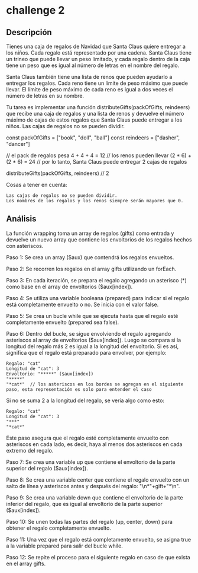 # challenge 2
## Descripción
Tienes una caja de regalos de Navidad que Santa Claus quiere entregar a los niños. Cada regalo está representado por una cadena. Santa Claus tiene un trineo que puede llevar un peso limitado, y cada regalo dentro de la caja tiene un peso que es igual al número de letras en el nombre del regalo.

Santa Claus también tiene una lista de renos que pueden ayudarlo a entregar los regalos. Cada reno tiene un límite de peso máximo que puede llevar. El límite de peso máximo de cada reno es igual a dos veces el número de letras en su nombre.

Tu tarea es implementar una función distributeGifts(packOfGifts, reindeers) que recibe una caja de regalos y una lista de renos y devuelve el número máximo de cajas de estos regalos que Santa Claus puede entregar a los niños. Las cajas de regalos no se pueden dividir.

const packOfGifts = ["book", "doll", "ball"]
const reindeers = ["dasher", "dancer"]

// el pack de regalos pesa 4 + 4 + 4 = 12
// los renos pueden llevar (2 * 6) + (2 * 6) = 24
// por lo tanto, Santa Claus puede entregar 2 cajas de regalos

distributeGifts(packOfGifts, reindeers) // 2

Cosas a tener en cuenta:

    Las cajas de regalos no se pueden dividir.
    Los nombres de los regalos y los renos siempre serán mayores que 0.

## Análisis
La función wrapping toma un array de regalos (gifts) como entrada y devuelve un nuevo array que 
contiene los envoltorios de los regalos hechos con asteriscos.

Paso 1: Se crea un array ($aux) que contendrá los regalos envueltos.

Paso 2: Se recorren los regalos en el array gifts utilizando un forEach.

Paso 3: En cada iteración, se prepara el regalo agregando un asterisco (*) 
como base en el array de envoltorios ($aux[index]).

Paso 4: Se utiliza una variable booleana (prepared) para indicar si el regalo está completamente envuelto o no. 
Se inicia con el valor false.

Paso 5: Se crea un bucle while que se ejecuta hasta que el regalo esté completamente envuelto (prepared sea false).

Paso 6: Dentro del bucle, se sigue envolviendo el regalo agregando asteriscos al array de envoltorios ($aux[index]). 
Luego se compara si la longitud del regalo más 2 es igual a la longitud del envoltorio. 
Si es así, significa que el regalo está preparado para envolver, por ejemplo:

    Regalo: "cat"
    Longitud de "cat": 3
    Envoltorio: "*****" ($aux[index])
    "*****" 
    "*cat*"  // los asteriscos en los bordes se agregan en el siguiente paso, esta representación es solo para entender el caso

Si no se suma 2 a la longitud del regalo, se vería algo como esto:

    Regalo: "cat"
    Longitud de "cat": 3
    "***" 
    "*cat*" 

Este paso asegura que el regalo esté completamente envuelto con asteriscos en cada lado, 
es decir, haya al menos dos asteriscos en cada extremo del regalo.

Paso 7: Se crea una variable up que contiene el envoltorio de la parte superior del regalo ($aux[index]).

Paso 8: Se crea una variable center que contiene el regalo envuelto con un salto de línea y asteriscos antes y después del regalo: "\n*"+gift+"*\n".

Paso 9: Se crea una variable down que contiene el envoltorio de la parte inferior del regalo, que es igual al envoltorio de la parte superior ($aux[index]).

Paso 10: Se unen todas las partes del regalo (up, center, down) para obtener el regalo completamente envuelto.

Paso 11: Una vez que el regalo está completamente envuelto, se asigna true a la variable prepared para salir del bucle while.

Paso 12: Se repite el proceso para el siguiente regalo en caso de que exista en el array gifts.
